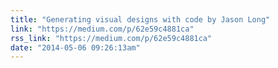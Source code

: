 ```yaml
---
title: "Generating visual designs with code by Jason Long"
link: "https://medium.com/p/62e59c4881ca"
rss_link: "https://medium.com/p/62e59c4881ca"
date: "2014-05-06 09:26:13am"
---
```


